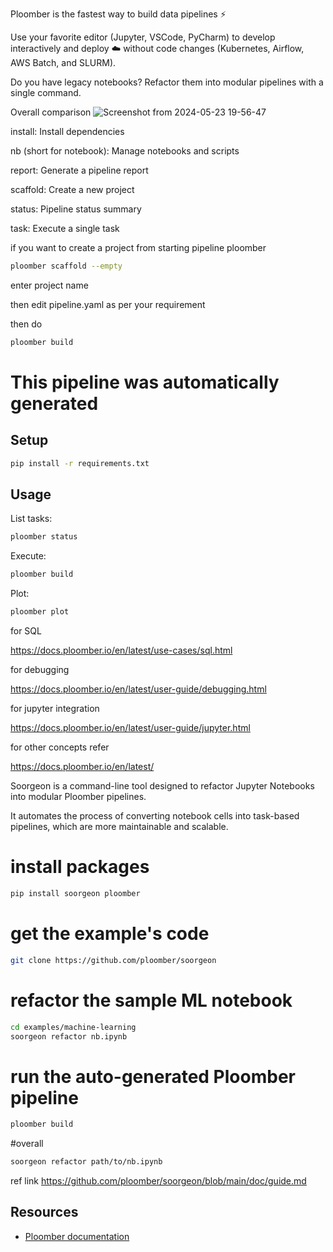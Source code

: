 
Ploomber is the fastest way to build data pipelines ⚡️


 Use your favorite editor (Jupyter, VSCode, PyCharm) to develop interactively and deploy ☁️ without code changes (Kubernetes, Airflow, AWS Batch, and SLURM).


Do you have legacy notebooks? Refactor them into modular pipelines with a single command.


Overall comparison
![Screenshot from 2024-05-23 19-56-47](https://github.com/surenoobster/docs_of_ploomber/assets/154669584/e7ee668f-252b-4280-9339-56b659600779)



install: Install dependencies

nb (short for notebook): Manage notebooks and scripts

report: Generate a pipeline report

scaffold: Create a new project

status: Pipeline status summary

task: Execute a single task

if you want to create a project from starting pipeline 
ploomber 

```sh
ploomber scaffold --empty
```

enter project name 

then edit pipeline.yaml as per your requirement

then do 

```sh
ploomber build
```

# This pipeline was automatically generated

## Setup

```sh
pip install -r requirements.txt
```

## Usage

List tasks:

```sh
ploomber status
```

Execute:

```sh
ploomber build
```

Plot:

```sh
ploomber plot
```


for SQL 

https://docs.ploomber.io/en/latest/use-cases/sql.html

for debugging

https://docs.ploomber.io/en/latest/user-guide/debugging.html

for jupyter integration

https://docs.ploomber.io/en/latest/user-guide/jupyter.html

for other concepts refer 

https://docs.ploomber.io/en/latest/





Soorgeon is a command-line tool designed to refactor Jupyter Notebooks into modular Ploomber pipelines.

It automates the process of converting notebook cells into task-based pipelines, which are more maintainable and scalable.




# install packages
```sh
pip install soorgeon ploomber
```

# get the example's code

```sh
git clone https://github.com/ploomber/soorgeon
```

# refactor the sample ML notebook

``` sh
cd examples/machine-learning
soorgeon refactor nb.ipynb
```
# run the auto-generated Ploomber pipeline
```sh
ploomber build
```

#overall 
```sh
soorgeon refactor path/to/nb.ipynb
```


ref link
https://github.com/ploomber/soorgeon/blob/main/doc/guide.md













## Resources

* [Ploomber documentation](https://docs.ploomber.io)
